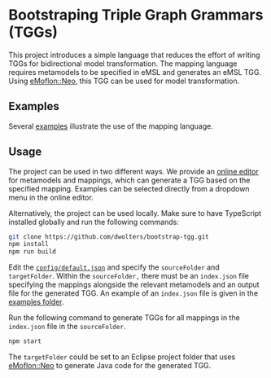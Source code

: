 # Bootstraping Triple Graph Grammars (TGGs)
This project introduces a simple language that reduces the effort of writing TGGs for bidirectional model transformation.
The mapping language requires metamodels to be specified in eMSL and generates an eMSL TGG. Using [eMoflon::Neo](https://github.com/eMoflon/emoflon-neo), this TGG can be used for model transformation.

## Examples
Several [examples](public/examples/) illustrate the use of the mapping language. 

## Usage
The project can be used in two different ways. We provide an [online editor](https://dwolt.de/tgg/) for metamodels and mappings, which can generate a TGG based on the specified mapping.
Examples can be selected directly from a dropdown menu in the online editor.

Alternatively, the project can be used locally. Make sure to have TypeScript installed globally and run the following commands:

```sh
git clone https://github.com/dwolters/bootstrap-tgg.git
npm install
npm run build
```

Edit the [`config/default.json`](config/default.json) and specify the `sourceFolder` and `targetFolder`. Within the `sourceFolder,` there must be an `index.json` file specifying the mappings alongside the relevant metamodels and an output file for the generated TGG. An example of an `index.json` file is given in the [examples folder](public/examples/index.json).

Run the following command to generate TGGs for all mappings in the `index.json` file in the `sourceFolder`. 

```sh
npm start
```

The `targetFolder` could be set to an Eclipse project folder that uses [eMoflon::Neo](https://github.com/eMoflon/emoflon-neo) to generate Java code for the generated TGG.

